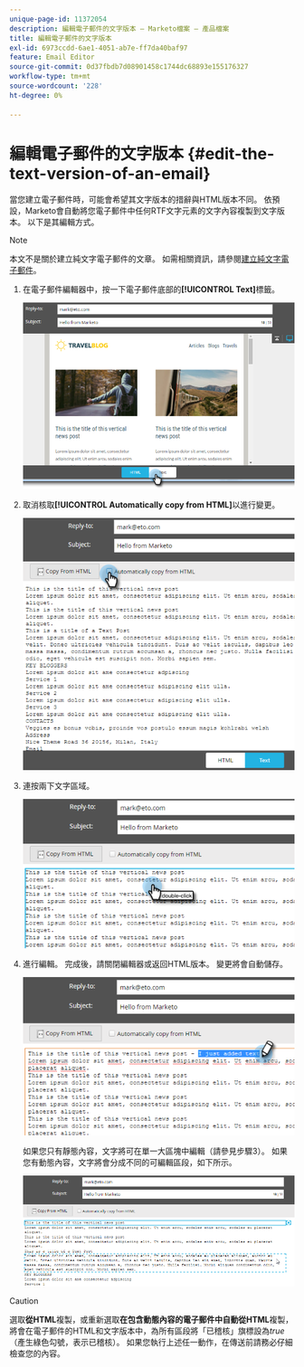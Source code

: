 ```yaml
---
unique-page-id: 11372054
description: 編輯電子郵件的文字版本 — Marketo檔案 — 產品檔案
title: 編輯電子郵件的文字版本
exl-id: 6973ccdd-6ae1-4051-ab7e-ff7da40baf97
feature: Email Editor
source-git-commit: 0d37fbdb7d08901458c1744dc68893e155176327
workflow-type: tm+mt
source-wordcount: '228'
ht-degree: 0%

---
```


# 編輯電子郵件的文字版本 {#edit-the-text-version-of-an-email}

當您建立電子郵件時，可能會希望其文字版本的措辭與HTML版本不同。 依預設，Marketo會自動將您電子郵件中任何RTF文字元素的文字內容複製到文字版本。 以下是其編輯方式。

>[!NOTE]
>
>本文不是關於建立純文字電子郵件的文章。 如需相關資訊，請參閱[建立純文字電子郵件](/help/marketo/product-docs/email-marketing/general/creating-an-email/create-a-text-only-email.md)。

1. 在電子郵件編輯器中，按一下電子郵件底部的&#x200B;**[!UICONTROL Text]**&#x200B;標籤。

   ![](assets/one-5.png)

1. 取消核取&#x200B;**[!UICONTROL Automatically copy from HTML]**&#x200B;以進行變更。

   ![](assets/two-5.png)

1. 連按兩下文字區域。

   ![](assets/three-4.png)

1. 進行編輯。 完成後，請關閉編輯器或返回HTML版本。 變更將會自動儲存。

   ![](assets/four-4.png)

   如果您只有靜態內容，文字將可在單一大區塊中編輯（請參見步驟3）。 如果您有動態內容，文字將會分成不同的可編輯區段，如下所示。

   ![](assets/five-3.png)

>[!CAUTION]
>
>選取&#x200B;**從HTML**&#x200B;複製，或重新選取&#x200B;**在包含動態內容的電子郵件中自動從HTML**&#x200B;複製，將會在電子郵件的HTML和文字版本中，為所有區段將「已稽核」旗標設為&#x200B;_true_ （產生綠色勾號，表示已稽核）。 如果您執行上述任一動作，在傳送前請務必仔細檢查您的內容。
